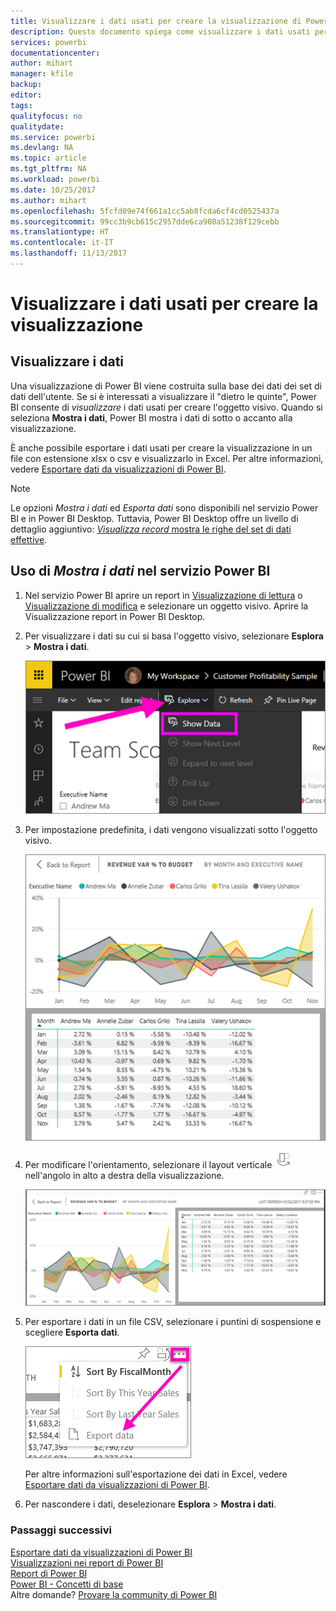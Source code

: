 ```yaml
---
title: Visualizzare i dati usati per creare la visualizzazione di Power BI
description: Questo documento spiega come visualizzare i dati usati per creare un oggetto visivo in Power BI e come esportarli in un file in formato CSV.
services: powerbi
documentationcenter: 
author: mihart
manager: kfile
backup: 
editor: 
tags: 
qualityfocus: no
qualitydate: 
ms.service: powerbi
ms.devlang: NA
ms.topic: article
ms.tgt_pltfrm: NA
ms.workload: powerbi
ms.date: 10/25/2017
ms.author: mihart
ms.openlocfilehash: 5fcfd09e74f661a1cc5ab8fcda6cf4cd0525437a
ms.sourcegitcommit: 99cc3b9cb615c2957dde6ca908a51238f129cebb
ms.translationtype: HT
ms.contentlocale: it-IT
ms.lasthandoff: 11/13/2017
---
```

# <a name="show-the-data-that-was-used-to-create-the-visualization"></a>Visualizzare i dati usati per creare la visualizzazione
## <a name="show-data"></a>Visualizzare i dati
Una visualizzazione di Power BI viene costruita sulla base dei dati dei set di dati dell'utente. Se si è interessati a visualizzare il "dietro le quinte", Power BI consente di *visualizzare* i dati usati per creare l'oggetto visivo. Quando si seleziona **Mostra i dati**, Power BI mostra i dati di sotto o accanto alla visualizzazione.

È anche possibile esportare i dati usati per creare la visualizzazione in un file con estensione xlsx o csv e visualizzarlo in Excel. Per altre informazioni, vedere [Esportare dati da visualizzazioni di Power BI](power-bi-visualization-export-data.md).

> [!NOTE]
> Le opzioni *Mostra i dati* ed *Esporta dati* sono disponibili nel servizio Power BI e in Power BI Desktop. Tuttavia, Power BI Desktop offre un livello di dettaglio aggiuntivo: [*Visualizza record* mostra le righe del set di dati effettive](desktop-see-data-see-records.md).
> 
> 

## <a name="using-show-data-in-power-bi-service"></a>Uso di *Mostra i dati* nel servizio Power BI
1. Nel servizio Power BI aprire un report in [Visualizzazione di lettura](service-report-open-in-reading-view.md) o [Visualizzazione di modifica](service-reading-view-and-editing-view.md) e selezionare un oggetto visivo.  Aprire la Visualizzazione report in Power BI Desktop.
2. Per visualizzare i dati su cui si basa l'oggetto visivo, selezionare **Esplora** > **Mostra i dati**.
   
   ![](media/service-reports-show-data/power-bi-show-data.png)
3. Per impostazione predefinita, i dati vengono visualizzati sotto l'oggetto visivo.
   
   ![](media/service-reports-show-data/power-bi-explore-show-data.png)
4. Per modificare l'orientamento, selezionare il layout verticale ![](media/service-reports-show-data/power-bi-vertical-icon-new.png) nell'angolo in alto a destra della visualizzazione.
   
   ![](media/service-reports-show-data/power-bi-explore-show-data2.png)
5. Per esportare i dati in un file CSV, selezionare i puntini di sospensione e scegliere **Esporta dati**.
   
    ![](media/service-reports-show-data/power-bi-export-data-new.png)
   
    Per altre informazioni sull'esportazione dei dati in Excel, vedere [Esportare dati da visualizzazioni di Power BI](power-bi-visualization-export-data.md).
6. Per nascondere i dati, deselezionare **Esplora** > **Mostra i dati**.

### <a name="next-steps"></a>Passaggi successivi
[Esportare dati da visualizzazioni di Power BI](power-bi-visualization-export-data.md)    
[Visualizzazioni nei report di Power BI](power-bi-report-visualizations.md)    
[Report di Power BI](service-reports.md)    
[Power BI - Concetti di base](service-basic-concepts.md)    
Altre domande? [Provare la community di Power BI](http://community.powerbi.com/)

